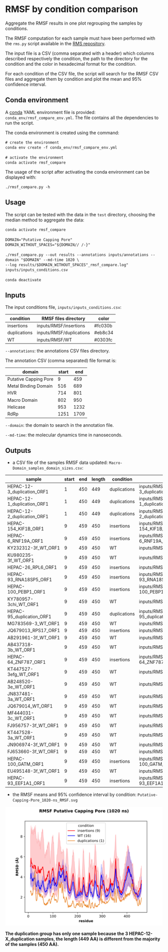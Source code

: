 # RMSF by condition comparison

Aggregate the RMSF results in one plot regrouping the samples by conditions.

The RMSF computation for each sample must have been performed with the `rms.py` script available in the 
[RMS repository](https://github.com/njeanne/rms).

The input file is a CSV (comma separated with a header) which columns described respectively the condition, the path 
to the directory for the condition and the color in hexadecimal format for the condition. 

For each condition of the CSV file, the script will search for the RMSF CSV files and aggregate them by condition and 
plot the mean and 95% confidence interval.

## Conda environment

A [conda](https://docs.conda.io/projects/conda/en/latest/index.html) YAML environment file is provided: 
`conda_env/rmsf_compare_env.yml`. The file contains all the dependencies to run the script.

The conda environment is created using the command:
```shell script
# create the environment
conda env create -f conda_env/rmsf_compare_env.yml

# activate the environment
conda activate rmsf_compare
```

The usage of the script after activating the conda environment can be displayed with:
```shell script
./rmsf_compare.py -h
```

## Usage

The script can be tested with the data in the `test` directory, choosing the median method to aggregate the data:
```shell script
conda activate rmsf_compare

DOMAIN="Putative Capping Pore"
DOMAIN_WITHOUT_SPACES="${DOMAIN// /-}"

./rmsf_compare.py --out results --annotations inputs/annotations --domain "$DOMAIN" --md-time 1020 \
--log results/$DOMAIN_WITHOUT_SPACES"_rmsf_compare.log" inputs/inputs_conditions.csv

conda deactivate
```

## Inputs

The input conditions file, `inputs/inputs_conditions.csv`:

|condition   |RMSF files directory    |color  |
|------------|------------------------|-------|
|insertions  |inputs/RMSF/insertions  |#fc030b|
|duplications|inputs/RMSF/duplications|#eb8c34|
|WT          |inputs/RMSF/WT          |#0303fc|

`--annotations`: the annotations CSV files directory.

The annotation CSV (comma separated) file format is:

|domain               |start|end |
|---------------------|-----|----|
|Putative Capping Pore|9    |459 |
|Metal Binding Domain |516  |689 |
|HVR                  |714  |801 |
|Macro Domain         |802  |950 |
|Helicase             |953  |1232|
|RdRp                 |1251 |1709|


`--domain`: the domain to search in the annotation file.

`--md-time`: the molecular dynamics time in nanoseconds.


## Outputs

- a CSV file of the samples RMSF data updated: `Macro-Domain_samples_domain_sizes.csv`:

|sample                     |start|end|length|condition   |path_rmsf                                                           |color  |rejected|
|---------------------------|-----|---|------|------------|--------------------------------------------------------------------|-------|--------|
|HEPAC-12-3_duplication_ORF1|1    |450|449   |duplications|inputs/RMSF/duplications/RMSF_HEPAC-12-3_duplication_ORF1_0_ORF1.csv|#eb8c34|True    |
|HEPAC-12-1_duplication_ORF1|1    |450|449   |duplications|inputs/RMSF/duplications/RMSF_HEPAC-12-1_duplication_ORF1_0_ORF1.csv|#eb8c34|True    |
|HEPAC-12-2_duplication_ORF1|1    |450|449   |duplications|inputs/RMSF/duplications/RMSF_HEPAC-12-2_duplication_ORF1_0_ORF1.csv|#eb8c34|True    |
|HEPAC-154_KIF1B_ORF1       |9    |459|450   |insertions  |inputs/RMSF/insertions/RMSF_HEPAC-154_KIF1B_ORF1_0_ORF1.csv         |#fc030b|False   |
|HEPAC-6_RNF19A_ORF1        |9    |459|450   |insertions  |inputs/RMSF/insertions/RMSF_HEPAC-6_RNF19A_ORF1_0_ORF1.csv          |#fc030b|False   |
|KY232312-3f_WT_ORF1        |9    |459|450   |WT          |inputs/RMSF/WT/RMSF_KY232312-3f_WT_ORF1_0_ORF1.csv                  |#0303fc|False   |
|KU980235-3f_WT_ORF1        |9    |459|450   |WT          |inputs/RMSF/WT/RMSF_KU980235-3f_WT_ORF1_0_ORF1.csv                  |#0303fc|False   |
|HEPAC-26_RPL6_ORF1         |9    |459|450   |insertions  |inputs/RMSF/insertions/RMSF_HEPAC-26_RPL6_ORF1_0_ORF1.csv           |#fc030b|False   |
|HEPAC-93_RNA18SP5_ORF1     |9    |459|450   |insertions  |inputs/RMSF/insertions/RMSF_HEPAC-93_RNA18SP5_ORF1_0_ORF1.csv       |#fc030b|False   |
|HEPAC-100_PEBP1_ORF1       |9    |459|450   |insertions  |inputs/RMSF/insertions/RMSF_HEPAC-100_PEBP1_ORF1_0_ORF1.csv         |#fc030b|False   |
|KY780957-3chi_WT_ORF1      |9    |459|450   |WT          |inputs/RMSF/WT/RMSF_KY780957-3chi_WT_ORF1_0_ORF1.csv                |#0303fc|False   |
|HEPAC-95_duplication_ORF1  |9    |459|450   |duplications|inputs/RMSF/duplications/RMSF_HEPAC-95_duplication_ORF1_0_ORF1.csv  |#eb8c34|False   |
|MG783569-3_WT_ORF1         |9    |459|450   |WT          |inputs/RMSF/WT/RMSF_MG783569-3_WT_ORF1_0_ORF1.csv                   |#0303fc|False   |
|JQ679013_RPS17_ORF1        |9    |459|450   |insertions  |inputs/RMSF/insertions/RMSF_JQ679013_RPS17_ORF1_0_ORF1.csv          |#fc030b|False   |
|AB291961-3f_WT_ORF1        |9    |459|450   |WT          |inputs/RMSF/WT/RMSF_AB291961-3f_WT_ORF1_0_ORF1.csv                  |#0303fc|False   |
|AB437318-3b_WT_ORF1        |9    |459|450   |WT          |inputs/RMSF/WT/RMSF_AB437318-3b_WT_ORF1_0_ORF1.csv                  |#0303fc|False   |
|HEPAC-64_ZNF787_ORF1       |9    |459|450   |insertions  |inputs/RMSF/insertions/RMSF_HEPAC-64_ZNF787_ORF1_0_ORF1.csv         |#fc030b|False   |
|KT447527-3efg_WT_ORF1      |9    |459|450   |WT          |inputs/RMSF/WT/RMSF_KT447527-3efg_WT_ORF1_0_ORF1.csv                |#0303fc|False   |
|AB248520-3e_WT_ORF1        |9    |459|450   |WT          |inputs/RMSF/WT/RMSF_AB248520-3e_WT_ORF1_0_ORF1.csv                  |#0303fc|False   |
|JN837481-3a_WT_ORF1        |9    |459|450   |WT          |inputs/RMSF/WT/RMSF_JN837481-3a_WT_ORF1_0_ORF1.csv                  |#0303fc|False   |
|JQ679014_WT_ORF1           |9    |459|450   |WT          |inputs/RMSF/WT/RMSF_JQ679014_WT_ORF1_0_ORF1.csv                     |#0303fc|False   |
|MF444031-3c_WT_ORF1        |9    |459|450   |WT          |inputs/RMSF/WT/RMSF_MF444031-3c_WT_ORF1_0_ORF1.csv                  |#0303fc|False   |
|FJ956757-3f_WT_ORF1        |9    |459|450   |WT          |inputs/RMSF/WT/RMSF_FJ956757-3f_WT_ORF1_0_ORF1.csv                  |#0303fc|False   |
|KT447528-3a_WT_ORF1        |9    |459|450   |WT          |inputs/RMSF/WT/RMSF_KT447528-3a_WT_ORF1_0_ORF1.csv                  |#0303fc|False   |
|JN906974-3f_WT_ORF1        |9    |459|450   |WT          |inputs/RMSF/WT/RMSF_JN906974-3f_WT_ORF1_0_ORF1.csv                  |#0303fc|False   |
|FJ653660-3f_WT_ORF1        |9    |459|450   |WT          |inputs/RMSF/WT/RMSF_FJ653660-3f_WT_ORF1_0_ORF1.csv                  |#0303fc|False   |
|HEPAC-100_GATM_ORF1        |9    |459|450   |insertions  |inputs/RMSF/insertions/RMSF_HEPAC-100_GATM_ORF1_0_ORF1.csv          |#fc030b|False   |
|EU495148-3f_WT_ORF1        |9    |459|450   |WT          |inputs/RMSF/WT/RMSF_EU495148-3f_WT_ORF1_0_ORF1.csv                  |#0303fc|False   |
|HEPAC-93_EEF1A1_ORF1       |9    |459|450   |insertions  |inputs/RMSF/insertions/RMSF_HEPAC-93_EEF1A1_ORF1_0_ORF1.csv         |#fc030b|False   |


- the RMSF means and 95% confidence interval by condition: `Putative-Capping-Pore_1020-ns_RMSF.svg`

![RMSF plot](doc/_static/Putative-Capping-Pore_1020-ns_RMSF.svg)

**The duplication group has only one sample because the 3 HEPAC-12-X_duplication samples, the length (449 AA) is different from the majority of the samples (450 AA).**

